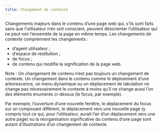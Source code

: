 ```yaml
---
title: Changement de contexte
---
```


Changements majeurs dans le contenu d’une page web qui, s’ils sont faits sans
que l’utilisateur n’en soit conscient, peuvent désorienter l’utilisateur qui
ne peut voir l’ensemble de la page en même temps. Les changements de contexte
comprennent les changements :

- d’agent utilisateur ;
- d’espace de restitution ;
- de focus ;
- de contenu qui modifie la signification de la page web.

Note : Un changement de contenu n’est pas toujours un changement de contexte.
Un changement dans le contenu comme le déploiement d’une arborescence, un menu
dynamique ou un déplacement de tabulation ne change pas nécessairement le
contexte à moins qu’il ne change aussi l’un des éléments énumérés ci-dessus
(le focus, par exemple).

Par exemple, l’ouverture d’une nouvelle fenêtre, le déplacement du focus sur
un composant différent, le déplacement vers une nouvelle page (y compris tout
ce qui, pour l’utilisateur, aurait l’air d’un déplacement vers une autre page)
ou la réorganisation significative du contenu d’une page sont autant
d’illustrations d’un changement de contexte.
